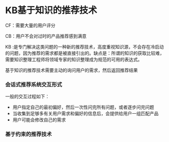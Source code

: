 # KB基于知识的推荐技术

CF：需要大量的用户评分

CB：用户不会对过时的产品推荐感到满意

KB :是专门解决这类问题的一种新的推荐技术，高度重视知识源，不会存在冷启动的问题，因为推荐的需求都是被直接引出的。缺点是：所谓的知识的获取比较难，需要知识整理工程师将领域专家的知识整理成为规范的可用的表达式。

基于知识的推荐技术需要主动的询问用户的需求，然后返回推荐结果

### 会话式推荐系统交互形式

一般的交互过程如下：

- 用户指定自己的最初偏好，然后一次性问完所有问题，或者逐步问完问题
- 当收集到足够多有关用户需求和偏好的信息后，会提供给用户一组匹配产品
- 用户可能会修改自己的需求

### 基于约束的推荐技术

